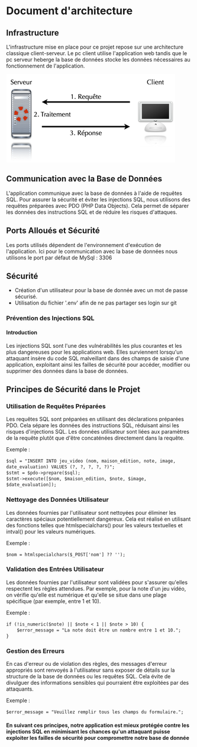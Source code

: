 # Document d'architecture

## Infrastructure
L'infrastructure mise en place pour ce projet repose sur une architecture classique client-serveur. Le pc client utilise l'application web tandis que le pc serveur heberge la base de données stocke les données nécessaires au fonctionnement de l'application.



![Structure PhpMyAdmin](https://github.com/Rdschmps/projet_infra/blob/main/docs/client-serveur.png)

## Communication avec la Base de Données

L'application communique avec la base de données à l'aide de requêtes SQL. Pour assurer la sécurité et éviter les injections SQL, nous utilisons des requêtes préparées avec PDO (PHP Data Objects). Cela permet de séparer les données des instructions SQL et de réduire les risques d'attaques.

## Ports Alloués et Sécurité

Les ports utilisés dépendent de l'environnement d'exécution de l'application. Ici pour le communication avec la base de données nous utilisons le port par défaut de MySql : 3306


## Sécurité
- Création d'un utilisateur pour la base de donnée avec un mot de passe sécurisé.
- Utilisation du fichier '.env' afin de ne pas partager ses login sur git 

### Prévention des Injections SQL

#### Introduction

Les injections SQL sont l'une des vulnérabilités les plus courantes et les plus dangereuses pour les applications web. Elles surviennent lorsqu'un attaquant insère du code SQL malveillant dans des champs de saisie d'une application, exploitant ainsi les failles de sécurité pour accéder, modifier ou supprimer des données dans la base de données.

## Principes de Sécurité dans le Projet

### Utilisation de Requêtes Préparées

Les requêtes SQL sont préparées en utilisant des déclarations préparées PDO. Cela sépare les données des instructions SQL, réduisant ainsi les risques d'injections SQL. Les données utilisateur sont liées aux paramètres de la requête plutôt que d'être concaténées directement dans la requête.

Exemple :

```
$sql = "INSERT INTO jeu_video (nom, maison_edition, note, image, date_evaluation) VALUES (?, ?, ?, ?, ?)";
$stmt = $pdo->prepare($sql);
$stmt->execute([$nom, $maison_edition, $note, $image, $date_evaluation]);
```
### Nettoyage des Données Utilisateur

Les données fournies par l'utilisateur sont nettoyées pour éliminer les caractères spéciaux potentiellement dangereux. Cela est réalisé en utilisant des fonctions telles que htmlspecialchars() pour les valeurs textuelles et intval() pour les valeurs numériques.

Exemple : 
```
$nom = htmlspecialchars($_POST['nom'] ?? '');
```

### Validation des Entrées Utilisateur

Les données fournies par l'utilisateur sont validées pour s'assurer qu'elles respectent les règles attendues. Par exemple, pour la note d'un jeu vidéo, on vérifie qu'elle est numérique et qu'elle se situe dans une plage spécifique (par exemple, entre 1 et 10).

Exemple : 
```
if (!is_numeric($note) || $note < 1 || $note > 10) {
    $error_message = "La note doit être un nombre entre 1 et 10.";
}
```

### Gestion des Erreurs

En cas d'erreur ou de violation des règles, des messages d'erreur appropriés sont renvoyés à l'utilisateur sans exposer de détails sur la structure de la base de données ou les requêtes SQL. Cela évite de divulguer des informations sensibles qui pourraient être exploitées par des attaquants.

Exemple :
```
$error_message = "Veuillez remplir tous les champs du formulaire.";
```

#### En suivant ces principes, notre application est mieux protégée contre les injections SQL en minimisant les chances qu'un attaquant puisse exploiter les failles de sécurité pour compromettre notre base de donnée
